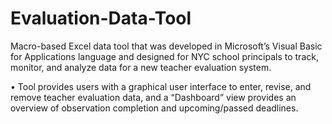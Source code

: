 # Evaluation-Data-Tool
Macro-based Excel data tool that was developed in Microsoft’s Visual Basic for Applications language and designed for NYC school principals to track, monitor, and analyze data for a new teacher evaluation system.

•	Tool provides users with a graphical user interface to enter, revise, and remove teacher evaluation data, and a “Dashboard” view provides an overview of observation completion and upcoming/passed deadlines.
